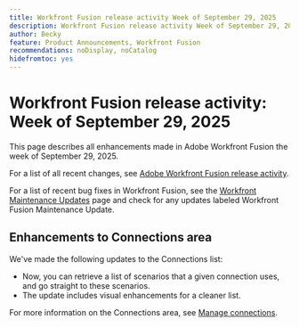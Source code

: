 ```yaml
---
title: Workfront Fusion release activity Week of September 29, 2025
description: Workfront Fusion release activity Week of September 29, 2025
author: Becky
feature: Product Announcements, Workfront Fusion
recommendations: noDisplay, noCatalog
hidefromtoc: yes
---
```

# Workfront Fusion release activity: Week of September 29, 2025

This page describes all enhancements made in Adobe Workfront Fusion the week of September 29, 2025.

For a list of all recent changes, see [Adobe Workfront Fusion release activity](/help/workfront-fusion/fusion-product-releases/fusion-release-activity.md).

For a list of recent bug fixes in Workfront Fusion, see the [Workfront Maintenance Updates](https://experienceleague.adobe.com/en/docs/workfront-known-issues/releases/current-updates) page and check for any updates labeled Workfront Fusion Maintenance Update.

## Enhancements to Connections area

We've made the following updates to the Connections list:

* Now, you can retrieve a list of scenarios that a given connection uses, and go straight to these scenarios.
* The update includes visual enhancements for a cleaner list.

For more information on the Connections area, see [Manage connections](/help/workfront-fusion/create-scenarios/connect-to-apps/manage-connections.md).



